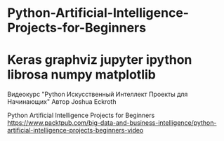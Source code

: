 # Python-Artificial-Intelligence-Projects-for-Beginners

# Keras graphviz jupyter ipython librosa numpy matplotlib

Видеокурс "Python Искусственный Интеллект Проекты для Начинающих"
Автор Joshua Eckroth

Python Artificial Intelligence Projects for Beginners
https://www.packtpub.com/big-data-and-business-intelligence/python-artificial-intelligence-projects-beginners-video


